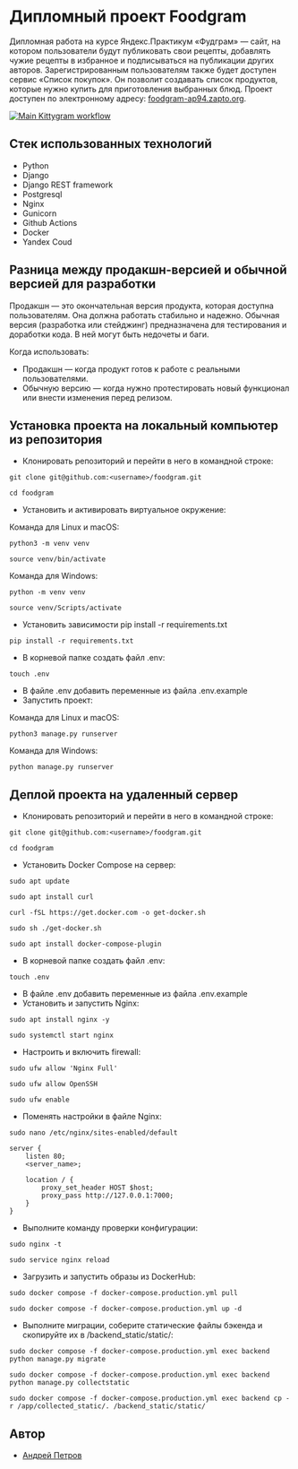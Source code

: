 # Дипломный проект Foodgram
Дипломная работа на курсе Яндекс.Практикум «Фудграм» — сайт, на котором пользователи будут публиковать свои рецепты, добавлять чужие рецепты в избранное и подписываться на публикации других авторов. Зарегистрированным пользователям также будет доступен сервис «Список покупок». Он позволит создавать список продуктов, которые нужно купить для приготовления выбранных блюд. Проект доступен по электронному адресу: 
[foodgram-ap94.zapto.org](https://foodgram-ap94.zapto.org/).

[![Main Kittygram workflow](https://github.com/AndreiPetrov94/foodgram/actions/workflows/main.yml/badge.svg)](https://github.com/AndreiPetrov94/foodgram/actions/workflows/main.yml)

## Стек использованных технологий
* Python
* Django
* Django REST framework
* Postgresql
* Nginx
* Gunicorn
* Github Actions
* Docker
* Yandex Coud

## Разница между продакшн-версией и обычной версией для разработки
Продакшн — это окончательная версия продукта, которая доступна пользователям. Она должна работать стабильно и надежно.
Обычная версия (разработка или стейджинг) предназначена для тестирования и доработки кода. В ней могут быть недочеты и баги.

Когда использовать:
* Продакшн — когда продукт готов к работе с реальными пользователями.
* Обычную версию — когда нужно протестировать новый функционал или внести изменения перед релизом.

## Установка проекта на локальный компьютер из репозитория
* Клонировать репозиторий и перейти в него в командной строке:
```
git clone git@github.com:<username>/foodgram.git
```
```
cd foodgram
```
* Установить и активировать виртуальное окружение:

Команда для Linux и macOS:
```
python3 -m venv venv
```
```
source venv/bin/activate
```
Команда для Windows:
```
python -m venv venv
```
```
source venv/Scripts/activate
```
* Установить зависимости pip install -r requirements.txt
```
pip install -r requirements.txt
```
* В корневой папке создать файл .env:
```
touch .env
```
* В файле .env добавить переменные из файла .env.example
* Запустить проект:

Команда для Linux и macOS:
```
python3 manage.py runserver
```
Команда для Windows:
```
python manage.py runserver
```

## Деплой проекта на удаленный сервер
* Клонировать репозиторий и перейти в него в командной строке:
```
git clone git@github.com:<username>/foodgram.git
```
```
cd foodgram
```
* Установить Docker Compose на сервер:
```
sudo apt update
```
```
sudo apt install curl
```
```
curl -fSL https://get.docker.com -o get-docker.sh
```
```
sudo sh ./get-docker.sh
```
```
sudo apt install docker-compose-plugin
```
* В корневой папке создать файл .env:
```
touch .env
```
* В файле .env добавить переменные из файла .env.example
* Установить и запустить Nginx:
```
sudo apt install nginx -y
```
```
sudo systemctl start nginx
```
* Настроить и включить firewall:
```
sudo ufw allow 'Nginx Full'
```
```
sudo ufw allow OpenSSH
```
```
sudo ufw enable
```
* Поменять настройки в файле Nginx:
```
sudo nano /etc/nginx/sites-enabled/default
```
```
server {
    listen 80;
    <server_name>;
    
    location / {
        proxy_set_header HOST $host;
        proxy_pass http://127.0.0.1:7000;
    }
}
```
* Выполните команду проверки конфигурации:
```
sudo nginx -t
```
```
sudo service nginx reload
```
* Загрузить и запустить образы из DockerHub:
```
sudo docker compose -f docker-compose.production.yml pull
```
```
sudo docker compose -f docker-compose.production.yml up -d
```
* Выполните миграции, соберите статические файлы бэкенда и скопируйте их в /backend_static/static/:
```
sudo docker compose -f docker-compose.production.yml exec backend python manage.py migrate
```
```
sudo docker compose -f docker-compose.production.yml exec backend python manage.py collectstatic
```
```
sudo docker compose -f docker-compose.production.yml exec backend cp -r /app/collected_static/. /backend_static/static/
```

## Автор
* [Андрей Петров](https://github.com/AndreiPetrov94)